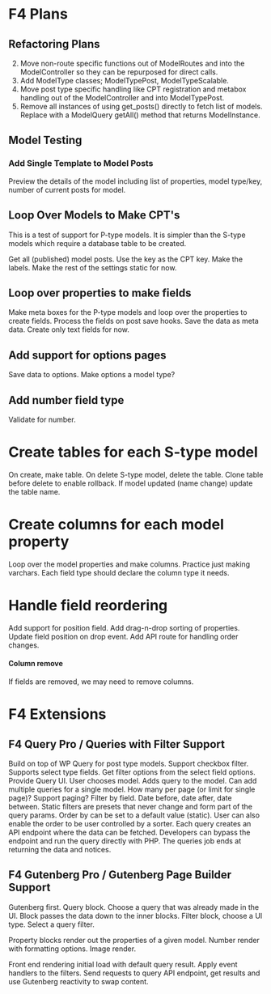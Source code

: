 # F4 Plans

## Refactoring Plans

2. Move non-route specific functions out of ModelRoutes and into the ModelController so they can be repurposed for direct calls. 
4. Add ModelType classes; ModelTypePost, ModelTypeScalable.
5. Move post type specific handling like CPT registration and metabox handling out of the ModelController and into ModelTypePost.
6. Remove all instances of using get_posts() directly to fetch list of models. Replace with a ModelQuery getAll() method that returns ModelInstance.

## Model Testing

### Add Single Template to Model Posts

Preview the details of the model including list of properties, model type/key, number of current posts for model.

## Loop Over Models to Make CPT's

This is a test of support for P-type models. It is simpler than the S-type models which require a database table to be created.

Get all (published) model posts. Use the key as the CPT key. Make the labels. Make the rest of the settings static for now. 

## Loop over properties to make fields

Make meta boxes for the P-type models and loop over the properties to create fields. Process the fields on post save hooks. Save the data as meta data. Create only text fields for now. 

## Add support for options pages

Save data to options. Make options a model type? 

## Add number field type

Validate for number. 

# Create tables for each S-type model 

On create, make table. On delete S-type model, delete the table. Clone table before delete to enable rollback. If model updated (name change) update the table name. 

# Create columns for each model property

Loop over the model properties and make columns. Practice just making varchars. Each field type should declare the column type it needs. 

# Handle field reordering

Add support for position field. Add drag-n-drop sorting of properties. Update field position on drop event. Add API route for handling order changes. 

#### Column remove

If fields are removed, we may need to remove columns. 

# F4 Extensions

## F4 Query Pro / Queries with Filter Support

Build on top of WP Query for post type models. 
Support checkbox filter. Supports select type fields. Get filter options from the select field options. 
Provide Query UI. 
User chooses model. Adds query to the model. Can add multiple queries for a single model. 
How many per page (or limit for single page)? Support paging?
Filter by field. Date before, date after, date between. 
Static filters are presets that never change and form part of the query params. 
Order by can be set to a default value (static). User can also enable the order to be user controlled by a sorter. 
Each query creates an API endpoint where the data can be fetched. Developers can bypass the endpoint and run the query directly with PHP.
The queries job ends at returning the data and notices. 

## F4 Gutenberg Pro / Gutenberg Page Builder Support

Gutenberg first. Query block. Choose a query that was already made in the UI. Block passes the data down to the inner blocks. Filter block, choose a UI type. Select a query filter. 

Property blocks render out the properties of a given model. Number render with formatting options. Image render. 

Front end rendering initial load with default query result. Apply event handlers to the filters. Send requests to query API endpoint, get results and use Gutenberg reactivity to swap content.



